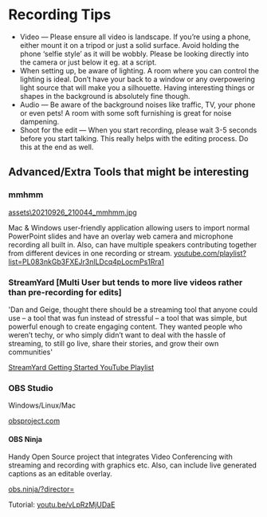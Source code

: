 # Recording Tips

* Video — Please ensure all video is landscape. If you’re using a phone, either mount it on a tripod or just a solid surface. Avoid holding the phone ‘selfie style’ as it will be wobbly. Please be looking directly into the camera or just below it eg. at a script.
* When setting up, be aware of lighting. A room where you can control the lighting is ideal. Don’t have your back to a window or any overpowering light source that will make you a silhouette. Having interesting things or shapes in the background is absolutely fine though.
* Audio — Be aware of the background noises like traffic, TV, your phone or even pets! A room with some soft furnishing is great for noise dampening.
* Shoot for the edit — When you start recording, please wait 3-5 seconds before you start talking. This really helps with the editing process. Do this at the end as well.

## Advanced/Extra Tools that might be interesting

### mmhmm

[assets\20210926_210044_mmhmm.jpg](assets\20210926_210044_mmhmm.jpg)

Mac & Windows user-friendly application allowing users to import normal PowerPoint slides and have an overlay web camera and microphone recording all built in. Also, can have multiple speakers contributing together from different devices in one recording or stream. [youtube.com/playlist?list=PL083nkGb3FXEJr3nlLDcq4pLocmPs1Rra1](https://www.youtube.com/playlist?list=PL083nkGb3FXEJr3nlLDcq4pLocmPs1Rra&playnext=1)

### StreamYard [Multi User but tends to more live videos rather than pre-recording for edits]

'Dan and Geige, thought there should be a streaming tool that anyone could use – a tool that was fun instead of stressful – a tool that was simple, but powerful enough to create engaging content. They wanted people who weren’t techy, or who simply didn’t want to deal with the hassle of streaming, to still go live, share their stories, and grow their own communities'

[StreamYard Getting Started YouTube Playlist](https://www.youtube.com/playlist?list=PLxqZPGZQ-k74PbwvByNzMAZ-umZ-5ZzBF&playnext=1)

### OBS Studio

Windows/Linux/Mac

[obsproject.com](https://obsproject.com)

#### OBS Ninja

Handy Open Source project that integrates Video Conferencing with streaming and recording with graphics etc. Also, can include live generated captions as an editable overlay.

[obs.ninja/?director=](https://obs.ninja/?director=)

Tutorial: [youtu.be/vLpRzMjUDaE](https://youtu.be/vLpRzMjUDaE?list=UUMc1GFSONeLSKvXuHx_N51A)
